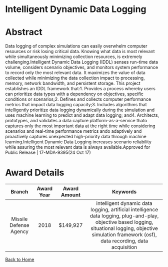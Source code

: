 
Intelligent Dynamic Data Logging
================================

# Abstract


Data logging of complex simulations can easily overwhelm computer resources or risk losing critical data. Knowing what data is most relevant while simultaneously minimizing collection resources, is extremely challenging.Intelligent Dynamic Data Logging (IDDL) senses run-time data volume, considers scenario objectives, and monitors system performance to record only the most relevant data. It maximizes the value of data collected while minimizing the data collection impact to processing, memory, network bandwidth, and persistent storage. This project establishes an IDDL framework that:1. Provides a process whereby users can prioritize data types with a dependency on objectives, specific conditions or scenarios;2. Defines and collects computer performance metrics that impact data logging capacity;3. Includes algorithms that intelligently prioritize data logging dynamically during the simulation and uses machine learning to predict and adapt data logging; and4. Architects, prototypes, and validates a data capture platform-as-a-service thato captures only the most important data at the right time while considering scenarios and real-time performance metrics ando adaptively and proactively captures unexpected high-priority data through machine learning.Intelligent Dynamic Data Logging increases scenario reliability while assuring the most relevant data is always available.Approved for Public Release | 17-MDA-9395(24 Oct 17)  

# Award Details

|Branch|Award Year|Award Amount|Keywords|
| :---: | :---: | :---: | :---: |
|Missile Defense Agency|2018|$149,927|intelligent dynamic data logging, artificial intelligence data logging, plug-and-play, objective based logging, situational logging, objective simulation framework (osf), data recording, data acquisition|
  
  


[Back to Home](https://github.com/chrischow/dod_sbir_awards/CC/#1140)